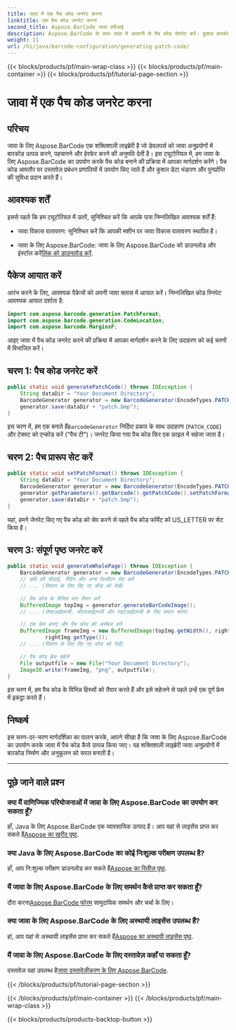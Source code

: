 ```yaml
---
title: जावा में एक पैच कोड जनरेट करना
linktitle: एक पैच कोड जनरेट करना
second_title: Aspose.BarCode जावा एपीआई
description: Aspose.BarCode के साथ जावा में आसानी से पैच कोड जेनरेट करें। कुशल बारकोड जनरेशन के लिए हमारी चरण-दर-चरण मार्गदर्शिका का पालन करें।
weight: 11
url: /hi/java/barcode-configuration/generating-patch-code/
---
```


{{< blocks/products/pf/main-wrap-class >}}
{{< blocks/products/pf/main-container >}}
{{< blocks/products/pf/tutorial-page-section >}}

# जावा में एक पैच कोड जनरेट करना


## परिचय

जावा के लिए Aspose.BarCode एक शक्तिशाली लाइब्रेरी है जो डेवलपर्स को जावा अनुप्रयोगों में बारकोड उत्पन्न करने, पहचानने और हेरफेर करने की अनुमति देती है। इस ट्यूटोरियल में, हम जावा के लिए Aspose.BarCode का उपयोग करके पैच कोड बनाने की प्रक्रिया में आपका मार्गदर्शन करेंगे। पैच कोड आमतौर पर दस्तावेज़ प्रबंधन प्रणालियों में उपयोग किए जाते हैं और कुशल डेटा भंडारण और पुनर्प्राप्ति की सुविधा प्रदान करते हैं।

## आवश्यक शर्तें

इससे पहले कि हम ट्यूटोरियल में उतरें, सुनिश्चित करें कि आपके पास निम्नलिखित आवश्यक शर्तें हैं:

- जावा विकास वातावरण: सुनिश्चित करें कि आपकी मशीन पर जावा विकास वातावरण स्थापित है।

-  जावा के लिए Aspose.BarCode: जावा के लिए Aspose.BarCode को डाउनलोड और इंस्टॉल करें[लिंक को डाउनलोड करें](https://releases.aspose.com/barcode/java/).

## पैकेज आयात करें

आरंभ करने के लिए, आवश्यक पैकेजों को अपनी जावा क्लास में आयात करें। निम्नलिखित कोड स्निपेट आवश्यक आयात दर्शाता है:

```java
import com.aspose.barcode.generation.PatchFormat;
import com.aspose.barcode.generation.CodeLocation;
import com.aspose.barcode.MarginsF;
```

आइए जावा में पैच कोड जनरेट करने की प्रक्रिया में आपका मार्गदर्शन करने के लिए उदाहरण को कई चरणों में विभाजित करें।

## चरण 1: पैच कोड जनरेट करें

```java
public static void generatePatchCode() throws IOException {
    String dataDir = "Your Document Directory";
    BarcodeGenerator generator = new BarcodeGenerator(EncodeTypes.PATCH_CODE, "Patch T");
    generator.save(dataDir + "patch.bmp");
}
```

 इस चरण में, हम एक बनाते हैं`BarcodeGenerator` निर्दिष्ट प्रकार के साथ उदाहरण (`PATCH_CODE`) और टेक्स्ट को एन्कोड करें ("पैच टी")। जनरेट किया गया पैच कोड फिर एक फ़ाइल में सहेजा जाता है।

## चरण 2: पैच प्रारूप सेट करें

```java
public static void setPatchFormat() throws IOException {
    String dataDir = "Your Document Directory";
    BarcodeGenerator generator = new BarcodeGenerator(EncodeTypes.PATCH_CODE, "Patch T");
    generator.getParameters().getBarcode().getPatchCode().setPatchFormat(PatchFormat.US_LETTER);
    generator.save(dataDir + "patch.bmp");
}
```

यहां, हमने जेनरेट किए गए पैच कोड को सेव करने से पहले पैच कोड फॉर्मेट को US_LETTER पर सेट किया है।

## चरण 3: संपूर्ण पृष्ठ जनरेट करें

```java
public static void generateWholePage() throws IOException {
    BarcodeGenerator generator = new BarcodeGenerator(EncodeTypes.PATCH_CODE, "Patch T");
    // छवि की चौड़ाई, पैडिंग और अन्य पैरामीटर सेट करें
    // ... (विवरण के लिए दिए गए कोड को देखें)

    // पैच कोड के विभिन्न भाग तैयार करें
    BufferedImage topImg = generator.generateBarCodeImage();
    // ... (लेफ्टआईएमजी, बॉटमआईएमजी और राइटआईएमजी के लिए समान चरण)

    // एक फ्रेम बनाएं और पैच कोड को असेंबल करें
    BufferedImage frameImg = new BufferedImage(topImg.getWidth(), rightImg.getHeight() + 2 * topImg.getHeight(),
            rightImg.getType());
    // ... (विवरण के लिए दिए गए कोड को देखें)

    // पैच कोड फ़्रेम सहेजें
    File outputfile = new File("Your Document Directory");
    ImageIO.write(frameImg, "png", outputfile);
}
```

इस चरण में, हम पैच कोड के विभिन्न हिस्सों को तैयार करते हैं और इसे सहेजने से पहले उन्हें एक पूर्ण फ्रेम में इकट्ठा करते हैं।

## निष्कर्ष

इस चरण-दर-चरण मार्गदर्शिका का पालन करके, आपने सीखा है कि जावा के लिए Aspose.BarCode का उपयोग करके जावा में पैच कोड कैसे उत्पन्न किया जाए। यह शक्तिशाली लाइब्रेरी जावा अनुप्रयोगों में बारकोड निर्माण और अनुकूलन को सरल बनाती है।

---

## पूछे जाने वाले प्रश्न

### क्या मैं वाणिज्यिक परियोजनाओं में जावा के लिए Aspose.BarCode का उपयोग कर सकता हूँ?
 हाँ, Java के लिए Aspose.BarCode एक व्यावसायिक उत्पाद है। आप यहां से लाइसेंस प्राप्त कर सकते हैं[Aspose का खरीद पृष्ठ](https://purchase.aspose.com/buy).

### क्या Java के लिए Aspose.BarCode का कोई निःशुल्क परीक्षण उपलब्ध है?
 हाँ, आप नि:शुल्क परीक्षण डाउनलोड कर सकते हैं[Aspose का रिलीज़ पृष्ठ](https://releases.aspose.com/).

### मैं जावा के लिए Aspose.BarCode के लिए समर्थन कैसे प्राप्त कर सकता हूँ?
 दौरा करना[Aspose.BarCode फोरम](https://forum.aspose.com/c/barcode/13) सामुदायिक समर्थन और चर्चा के लिए।

### क्या जावा के लिए Aspose.BarCode के लिए अस्थायी लाइसेंस उपलब्ध हैं?
 हां, आप यहां से अस्थायी लाइसेंस प्राप्त कर सकते हैं[Aspose का अस्थायी लाइसेंस पृष्ठ](https://purchase.aspose.com/temporary-license/).

### मैं जावा के लिए Aspose.BarCode के लिए दस्तावेज़ कहाँ पा सकता हूँ?
 दस्तावेज़ यहां उपलब्ध है[जावा दस्तावेज़ीकरण के लिए Aspose.BarCode](https://reference.aspose.com/barcode/java/).

{{< /blocks/products/pf/tutorial-page-section >}}

{{< /blocks/products/pf/main-container >}}
{{< /blocks/products/pf/main-wrap-class >}}

{{< blocks/products/products-backtop-button >}}
